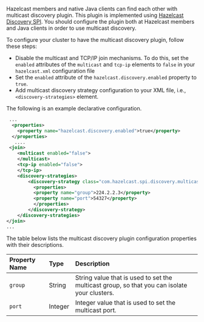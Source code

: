 

Hazelcast members and native Java clients can find each other with multicast discovery plugin. This plugin is implemented using [Hazelcast Discovery SPI](/23_Extending_Hazelcast/02_Discovery_SPI). You should configure the plugin both at Hazelcast members and Java clients in order to use multicast discovery.

To configure your cluster to have the multicast discovery plugin, follow these steps:

- Disable the multicast and TCP/IP join mechanisms. To do this, set the `enabled` attributes of the `multicast` and `tcp-ip` elements to `false` in your `hazelcast.xml` configuration file
- Set the `enabled` attribute of the `hazelcast.discovery.enabled` property to `true`.
- Add multicast discovery strategy configuration to your XML file, i.e., `<discovery-strategies>` element.

The following is an example declarative configuration.

```xml
 ...
  <properties>
    <property name="hazelcast.discovery.enabled">true</property>
  </properties>
   ....
 <join>
    <multicast enabled="false">
    </multicast>
    <tcp-ip enabled="false">
    </tcp-ip>
    <discovery-strategies>
        <discovery-strategy class="com.hazelcast.spi.discovery.multicast.MulticastDiscoveryStrategy" enabled="true">
          <properties>
          <property name="group">224.2.2.3</property>
          <property name="port">54327</property>
          </properties>
        </discovery-strategy>
    </discovery-strategies>
</join>
...
```

The table below lists the multicast discovery plugin configuration properties with their descriptions.

Property Name | Type | Description
:--------------|:------|:------------
`group`|String|String value that is used to set the multicast group, so that you can isolate your clusters.
`port`|Integer|Integer value that is used to set the multicast port.
